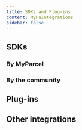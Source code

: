 ```yaml
---
title: SDKs and Plug-ins
content: MyPaIntegrations
sidebar: false
---
```


## SDKs

### By MyParcel

<Stack class="lg:grid-cols-4 md:grid-cols-3 grid-cols-2">
    <Integration name="PHP" type="sdk" repo="myparcelnl/sdk" url="/documentation/10.php-sdk" />
    <Integration name="JavaScript/Node.js" type="sdk" repo="myparcelnl/js-sdk" url="/documentation/11.js-sdk" />
</Stack>

### By the community

<Stack class="lg:grid-cols-4 md:grid-cols-3 grid-cols-2">
    <Integration name="C#/.net" type="sdk" repo="janssenr/MyParcelApi.Net" />
    <Integration name="Ruby" type="sdk" repo="paypronl/myparcel" />
</Stack>

## Plug-ins

<Stack class="lg:grid-cols-4 md:grid-cols-3 grid-cols-2">
    <Integration name="WooCommerce (WordPress)" type="plugin" repo="myparcelnl/woocommerce" url="https://myparcelnl.github.io/woocommerce" image="woocommerce.svg" />
    <Integration name="Prestashop" type="plugin" repo="myparcelnl/prestashop" url="https://myparcelnl.github.io/prestashop" image="prestashop.svg" />
    <Integration name="Magento 1" type="plugin" repo="myparcelnl/magento1" url="https://myparcelnl.github.io/magento1" image="magento.svg" classes="bg-slate-300" />
    <Integration name="Magento 2" type="plugin" repo="myparcelnl/magento2" url="https://myparcelnl.github.io/magento2" image="magento.svg" />
    <Integration name="Shopify" type="plugin" url="https://myparcelnl.github.io/shopify" image="shopify.svg" />
    <Integration name="Shopware" type="plugin" url="https://myparcelnl.github.io/shopware" image="shopware.svg" />
    <Integration name="Lightspeed" url="https://myparcelnl.github.io/lightspeed" image="lightspeed.svg" />
</Stack>

## Other integrations

<Stack class="lg:grid-cols-4 md:grid-cols-3 grid-cols-2">
    <Integration name="Amazon" url="https://myparcelnl.github.io/amazon" image="amazon.svg" />
    <Integration name="Exact Online" url="https://myparcelnl.github.io/exact-online" image="exact-online.svg" />
    <Integration name="CS-Cart" url="https://myparcelnl.github.io/cs-cart" image="cart.svg" />
    <Integration name="Opencart 2.2.x – 2.3.x" url="https://myparcelnl.github.io/opencart2_3" image="opencart.svg" classes="bg-sky-200" />
    <Integration name="Opencart 3" url="https://myparcelnl.github.io/opencart3" image="opencart.svg" classes="bg-sky-100" />
    <Integration name="Shoppagina" url="https://myparcelnl.github.io/shoppagina" image="shoppagina.svg" />
    <Integration name="Virtuemart 2 (Joomla)" url="https://myparcelnl.github.io/virtuemart" image="virtuemart.svg" classes="bg-slate-300" />
    <Integration name="Virtuemart 3 (Joomla)" url="https://myparcelnl.github.io/virtuemart3" image="virtuemart.svg" />
    <Integration name="Google Chrome Extension" url="https://www.myparcel.nl/en/integrations/google-chrome-extensie/" image="chrome.svg" />
</Stack>

